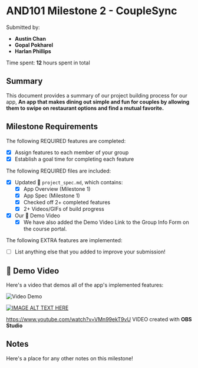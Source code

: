 <!-- (This is a comment) INSTRUCTIONS: Go through this page and fill out any **bolded** entries with their correct values.-->

# AND101 Milestone 2 - **CoupleSync**

Submitted by:
- **Austin Chan**
- **Gopal Pokharel**
- **Harlan Phillips**

Time spent: **12** hours spent in total

## Summary

This document provides a summary of our project building process for our app, **An app that makes dining out simple and fun for couples by allowing them to swipe on restaurant options and find a mutual favorite.**

## Milestone Requirements

<!-- Please be sure to change the [ ] to [x] for any features you completed.  If a feature is not checked [x], you might miss the points for that item! -->

The following REQUIRED features are completed:

- [x] Assign features to each member of your group
- [x] Establish a goal time for completing each feature

The following REQUIRED files are included:

- [x] Updated 📄 `project_spec.md`, which contains:
  - [X] App Overview (Milestone 1)
  - [X] App Spec (Milestone 1)
  - [x] Checked off 2+ completed features
  - [x] 2+ Videos/GIFs of build progress

- [x] Our 🎥 Demo Video
  - [x] We have also added the Demo Video Link to the Group Info Form on the course portal.

The following EXTRA features are implemented:

- [ ] List anything else that you added to improve your submission!

## 🎥 Demo Video

Here's a video that demos all of the app's implemented features:

<img src='http://i.imgur.com/link/to/your/gif/file.gif' title='Video Demo' width='' alt='Video Demo' />

[![IMAGE ALT TEXT HERE](https://img.youtube.com/vi/v=VMn99ekT9vU/0.jpg)](https://www.youtube.com/watch?v=VMn99ekT9vU)

https://www.youtube.com/watch?v=VMn99ekT9vU
VIDEO created with **OBS Studio**

## Notes

Here's a place for any other notes on this milestone!
